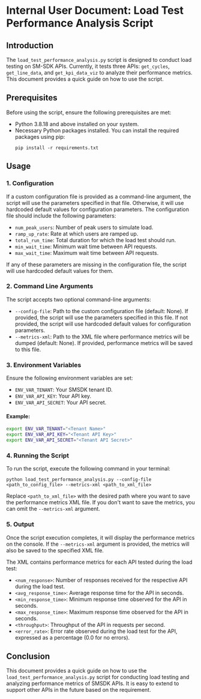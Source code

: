 # Internal User Document: Load Test Performance Analysis Script

## Introduction
The `load_test_performance_analysis.py` script is designed to conduct load testing on SM-SDK APIs. Currently, it tests three APIs: `get_cycles`, `get_line_data`, and `get_kpi_data_viz` to analyze their performance metrics. This document provides a quick guide on how to use the script.

## Prerequisites
Before using the script, ensure the following prerequisites are met:

- Python 3.8.18 and above installed on your system.
- Necessary Python packages installed. You can install the required packages using pip:
  ```
  pip install -r requirements.txt
  ```

## Usage

### 1. Configuration
If a custom configuration file is provided as a command-line argument, the script will use the parameters specified in that file. Otherwise, it will use hardcoded default values for configuration parameters. The configuration file should include the following parameters:
- `num_peak_users`: Number of peak users to simulate load.
- `ramp_up_rate`: Rate at which users are ramped up.
- `total_run_time`: Total duration for which the load test should run.
- `min_wait_time`: Minimum wait time between API requests.
- `max_wait_time`: Maximum wait time between API requests. 

If any of these parameters are missing in the configuration file, the script will use hardcoded default values for them.

### 2. Command Line Arguments
The script accepts two optional command-line arguments:
- `--config-file`: Path to the custom configuration file (default: None). If provided, the script will use the parameters specified in this file. If not provided, the script will use hardcoded default values for configuration parameters.
- `--metrics-xml`: Path to the XML file where performance metrics will be dumped (default: None). If provided, performance metrics will be saved to this file.


### 3. Environment Variables
Ensure the following environment variables are set:
- `ENV_VAR_TENANT`: Your SMSDK tenant ID.
- `ENV_VAR_API_KEY`: Your API key.
- `ENV_VAR_API_SECRET`: Your API secret.

#### Example:

```bash
export ENV_VAR_TENANT="<Tenant Name>"
export ENV_VAR_API_KEY="<Tenant API Key>"
export ENV_VAR_API_SECRET="<Tenant API Secret>"
```

### 4. Running the Script
To run the script, execute the following command in your terminal:
```
python load_test_performance_analysis.py --config-file <path_to_config_file> --metrics-xml <path_to_xml_file>
```
Replace `<path_to_xml_file>` with the desired path where you want to save the performance metrics XML file. If you don't want to save the metrics, you can omit the `--metrics-xml` argument.

### 5. Output
Once the script execution completes, it will display the performance metrics on the console. If the `--metrics-xml` argument is provided, the metrics will also be saved to the specified XML file.

The XML contains performance metrics for each API tested during the load test:

- `<num_response>`: Number of responses received for the respective API during the load test.
- `<avg_response_time>`: Average response time for the API in seconds.
- `<min_response_time>`: Minimum response time observed for the API in seconds.
- `<max_response_time>`: Maximum response time observed for the API in seconds.
- `<throughput>`: Throughput of the API in requests per second.
- `<error_rate>`: Error rate observed during the load test for the API, expressed as a percentage (0.0 for no errors).

## Conclusion
This document provides a quick guide on how to use the `load_test_performance_analysis.py` script for conducting load testing and analyzing performance metrics of SMSDK APIs. It is easy to extend to support other APIs in the future based on the requirement.